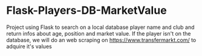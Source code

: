 # Flask-Players-DB-MarketValue
Project using Flask to search on a local database player name and club and return infos about age, position and market value. If the player isn't on the database, we will do an web scraping on https://www.transfermarkt.com/ to adquire it's values
